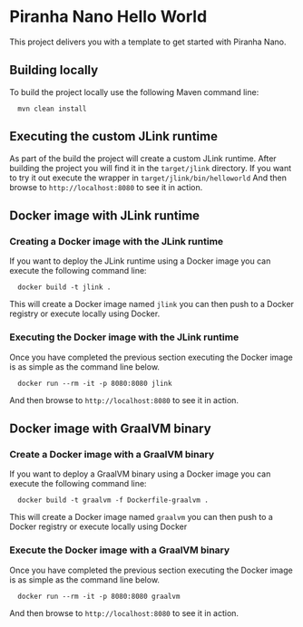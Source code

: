 
# Piranha Nano Hello World

This project delivers you with a template to get started with Piranha Nano. 

## Building locally

To build the project locally use the following Maven command line:

```shell
  mvn clean install
```

## Executing the custom JLink runtime

As part of the build the project will create a custom JLink runtime. After 
building the project you will find it in the `target/jlink` directory. If you
want to try it out execute the wrapper in `target/jlink/bin/helloworld` And then
browse to `http://localhost:8080` to see it in action.

## Docker image with JLink runtime

### Creating a Docker image with the JLink runtime

If you want to deploy the JLink runtime using a Docker image you can execute
the following command line:

```shell
  docker build -t jlink .
```

This will create a Docker image named `jlink` you can then push to a Docker
registry or execute locally using Docker.

### Executing the Docker image with the JLink runtime

Once you have completed the previous section executing the Docker image is as
simple as the command line below.

```shell
  docker run --rm -it -p 8080:8080 jlink
```

And then browse to `http://localhost:8080` to see it in action.

## Docker image with GraalVM binary

### Create a Docker image with a GraalVM binary

If you want to deploy a GraalVM binary using a Docker image you can execute
the following command line:

```shell
  docker build -t graalvm -f Dockerfile-graalvm .
```

This will create a Docker image named `graalvm` you can then push to a Docker
registry or execute locally using Docker

### Execute the Docker image with a GraalVM binary

Once you have completed the previous section executing the Docker image is as
simple as the command line below.

```shell
  docker run --rm -it -p 8080:8080 graalvm
```

And then browse to `http://localhost:8080` to see it in action.
